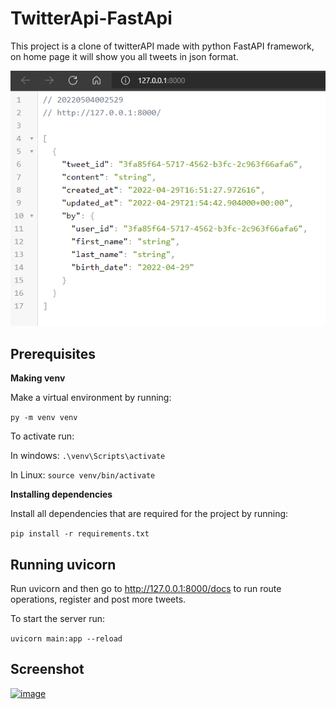 # TwitterApi-FastApi

This project is a clone of twitterAPI made with python FastAPI framework, on home page it will show you all tweets in json format.

[![image](https://raw.githubusercontent.com/QPRodrigo/TwitterApi-FastApi/main/img/Home.png)](#)

## Prerequisites
**Making venv**

Make a virtual environment by running:

```py -m venv venv```

To activate run:

In windows: 
```.\venv\Scripts\activate```

In Linux: 
```source venv/bin/activate```

**Installing dependencies**

Install all dependencies that are required for the project by running:

```pip install -r requirements.txt```

## Running uvicorn

Run uvicorn and then go to <http://127.0.0.1:8000/docs> to run route operations, register and post more tweets.

To start the server run: 

```uvicorn main:app --reload```

## Screenshot

[![image](https://raw.githubusercontent.com/QPRodrigo/TwitterApi-FastApi/main/img/FastApiQPRodrigo.PNG)](#)
